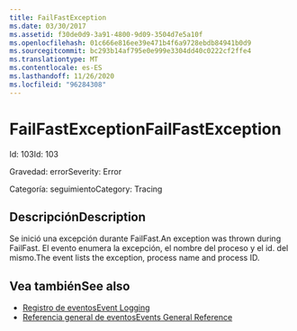 ```yaml
---
title: FailFastException
ms.date: 03/30/2017
ms.assetid: f30de0d9-3a91-4800-9d09-3504d7e5a10f
ms.openlocfilehash: 01c666e816ee39e471b4f6a9728ebdb84941b0d9
ms.sourcegitcommit: bc293b14af795e0e999e3304dd40c0222cf2ffe4
ms.translationtype: MT
ms.contentlocale: es-ES
ms.lasthandoff: 11/26/2020
ms.locfileid: "96284308"
---
```

# <a name="failfastexception"></a><span data-ttu-id="8412b-102">FailFastException</span><span class="sxs-lookup"><span data-stu-id="8412b-102">FailFastException</span></span>

<span data-ttu-id="8412b-103">Id: 103</span><span class="sxs-lookup"><span data-stu-id="8412b-103">Id: 103</span></span>  
  
 <span data-ttu-id="8412b-104">Gravedad: error</span><span class="sxs-lookup"><span data-stu-id="8412b-104">Severity: Error</span></span>  
  
 <span data-ttu-id="8412b-105">Categoría: seguimiento</span><span class="sxs-lookup"><span data-stu-id="8412b-105">Category: Tracing</span></span>  
  
## <a name="description"></a><span data-ttu-id="8412b-106">Descripción</span><span class="sxs-lookup"><span data-stu-id="8412b-106">Description</span></span>  

 <span data-ttu-id="8412b-107">Se inició una excepción durante FailFast.</span><span class="sxs-lookup"><span data-stu-id="8412b-107">An exception was thrown during FailFast.</span></span> <span data-ttu-id="8412b-108">El evento enumera la excepción, el nombre del proceso y el id. del mismo.</span><span class="sxs-lookup"><span data-stu-id="8412b-108">The event lists the exception, process name and process ID.</span></span>  
  
## <a name="see-also"></a><span data-ttu-id="8412b-109">Vea también</span><span class="sxs-lookup"><span data-stu-id="8412b-109">See also</span></span>

- [<span data-ttu-id="8412b-110">Registro de eventos</span><span class="sxs-lookup"><span data-stu-id="8412b-110">Event Logging</span></span>](index.md)
- [<span data-ttu-id="8412b-111">Referencia general de eventos</span><span class="sxs-lookup"><span data-stu-id="8412b-111">Events General Reference</span></span>](events-general-reference.md)
